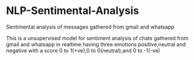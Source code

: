 # NLP-Sentimental-Analysis
Sentimental analysis of messages gathered from gmail and whatsapp

This is a unsupervised model for sentiment analysis of chats gathered from gmail and whatsapp in realtime
having three emotions positive,neutral and negative with a score 0 to 1(+ve),0 to 0(neutral),and 0 to -1(-ve)

